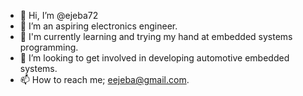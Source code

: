 - 👋 Hi, I’m @ejeba72
- 👀 I’m an aspiring electronics engineer.
- 🌱 I'm currently learning and trying my hand at embedded systems programming.
- 💞️ I’m looking to get involved in developing automotive embedded systems.
- 📫 How to reach me; eejeba@gmail.com.

<!---
ejeba72/ejeba72 is a ✨ special ✨ repository because its `README.md` (this file) appears on your GitHub profile.
You can click the Preview link to take a look at your changes.
--->
